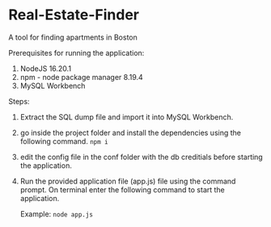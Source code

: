 # Real-Estate-Finder
A tool for finding apartments in Boston

Prerequisites for running the application:
1. NodeJS 16.20.1
2. npm - node package manager 8.19.4
3. MySQL Workbench

Steps:

1. Extract the SQL dump file  and import it into MySQL Workbench.

2. go inside the project folder and install the dependencies using the following command. 
   `npm i`

3. edit the config file in the conf folder with the db creditials before starting the application.

4. Run the provided application file (app.js) file using the command prompt. On terminal enter the following command to start the application.


    Example: `node app.js`

